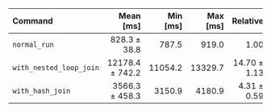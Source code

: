 | Command | Mean [ms] | Min [ms] | Max [ms] | Relative |
|:---|---:|---:|---:|---:|
| `normal_run` | 828.3 ± 38.8 | 787.5 | 919.0 | 1.00 |
| `with_nested_loop_join` | 12178.4 ± 742.2 | 11054.2 | 13329.7 | 14.70 ± 1.13 |
| `with_hash_join` | 3566.3 ± 458.3 | 3150.9 | 4180.9 | 4.31 ± 0.59 |
